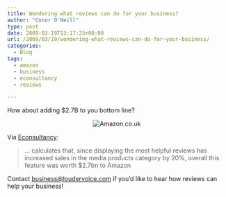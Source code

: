 ```yaml
---
title: Wondering what reviews can do for your business?
author: "Conor O'Neill"
type: post
date: 2009-03-19T13:17:23+00:00
url: /2009/03/19/wondering-what-reviews-can-do-for-your-business/
categories:
  - Blog
tags:
  - amazon
  - business
  - econsultancy
  - reviews

---
```

How about adding $2.7B to you bottom line?

<p style="text-align: center;">
  <img class="aligncenter" src="http://www.loudervoice.com/wp-content/uploads/2009/03/19/wondering-what-reviews-can-do-for-your-business/navAmazonLogoFooter._V28243301_.gif" alt="Amazon.co.uk" />
</p>

Via [Econsultancy][1]:

> &#8230; calculates that, since displaying the most helpful reviews has increased sales in the media products category by 20%, overall this feature was worth $2.7bn to Amazon

Contact business@loudervoice.com if you&#8217;d like to hear how reviews can help your business!

 [1]: http://econsultancy.com/blog/3521-how-amazon-made-2-7bn-with-one-small-tweak